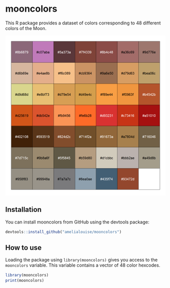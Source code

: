 
# mooncolors

<!-- badges: start -->
<!-- badges: end -->

This R package provides a dataset of colors corresponding to 48 different colors of the Moon.

![The color palette.](moon_palette.png)

## Installation

You can install mooncolors from GitHub using the devtools package:

``` r
devtools::install_github("amelialouise/mooncolors")
```

## How to use

Loading the package using `library(mooncolors)` gives you access to the `mooncolors` variable. This variable contains a vector of 48 color hexcodes.

``` r
library(mooncolors)
print(mooncolors)
```

